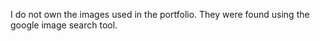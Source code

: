 I do not own the images used in the portfolio. They were found using the google image search tool. 

